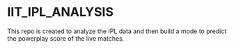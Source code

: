 # IIT_IPL_ANALYSIS
This repo is created to analyze the IPL data and then build a mode to predict the powerplay score of the live matches.
